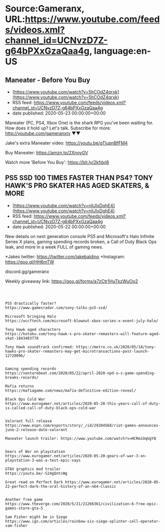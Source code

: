 # Source:Gameranx, URL:https://www.youtube.com/feeds/videos.xml?channel_id=UCNvzD7Z-g64bPXxGzaQaa4g, language:en-US

## Maneater - Before You Buy
 - [https://www.youtube.com/watch?v=5hCOdZ4qrxk](https://www.youtube.com/watch?v=5hCOdZ4qrxk)
 - RSS feed: https://www.youtube.com/feeds/videos.xml?channel_id=UCNvzD7Z-g64bPXxGzaQaa4g
 - date published: 2020-05-23 00:00:00+00:00

Maneater (PC, PS4, Xbox One) is the shark RPG you've been waiting for. How does it hold up? Let's talk.
Subscribe for more: http://youtube.com/gameranxtv ▼▼

Jake's extra Maneater video: https://youtu.be/qTlupnBfFM4

Buy Maneater: https://amzn.to/2XnoyGV



Watch more 'Before You Buy': https://bit.ly/2kfdxI6

## PS5 SSD 100 TIMES FASTER THAN PS4? TONY HAWK'S PRO SKATER HAS AGED SKATERS, & MORE
 - [https://www.youtube.com/watch?v=njIJIxDqhE4](https://www.youtube.com/watch?v=njIJIxDqhE4)
 - RSS feed: https://www.youtube.com/feeds/videos.xml?channel_id=UCNvzD7Z-g64bPXxGzaQaa4g
 - date published: 2020-05-22 00:00:00+00:00

New details on next generation console PS5 and Microsoft's Halo Infinite Series X plans, gaming spending records broken, a Call of Duty Black Ops leak, and more in a week FULL of gaming news.

*Jakes twitter: https://twitter.com/jakebaldino 
*Instagram: https://goo.gl/HH6mTW 

 discord.gg/gameranx 

 Weekly giveaway link: https://goo.gl/forms/a7zCtr1HuTkzWuOo2 



 ~~~~STORIES~~~~



PS5 drastically faster?
https://www.gamesradar.com/sony-talks-ps5-ssd/

Microsoft bringing Halo
https://wccftech.com/microsoft-blowout-xbox-series-x-event-july-halo/

Tony Hawk aged characters
https://kotaku.com/tony-hawk-s-pro-skater-remasters-will-feature-aged-skat-1843483778

Tony Hawk soundtrack confirmed: https://metro.co.uk/2020/05/18/tony-hawks-pro-skater-remasters-may-get-microtransactions-post-launch-12720096/


Gaming spending records
https://venturebeat.com/2020/05/22/april-2020-npd-u-s-game-spending-breaks-records/

Mafia returns
https://mafiagame.com/news/mafia-definitive-edition-reveal/

Black Ops Cold War
https://www.eurogamer.net/articles/2020-05-20-this-years-call-of-duty-is-called-call-of-duty-black-ops-cold-war


Valorant full release
https://www.espn.com/esports/story/_/id/29204568/riot-games-announces-june-2-release-date-valorant

Maneater launch trailer: https://www.youtube.com/watch?v=HCRmiOqUgYQ


Gears of War on playstation
https://www.eurogamer.net/articles/2020-05-20-gears-of-war-3-on-playstation-3-was-a-test-epic-says

GTAV graphics mod trailer
https://youtu.be/-S24gQntcWg

Great read on Perfect Dark https://www.eurogamer.net/articles/2020-05-22-perfect-dark-the-oral-history-of-an-n64-classic


Another free game 
https://www.theverge.com/2020/5/21/21266361/civilization-6-free-epic-games-store-gta-5

Sam Fisher might be in Siege
https://www.ign.com/articles/rainbow-six-siege-splinter-cell-operator-sam-fisher

